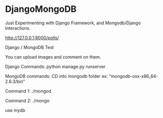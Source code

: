 DjangoMongoDB
=============
Just Experimenting with Django Framework, and Mongodb/Django Interactions.


http://127.0.0.1:8000/polls/


Django / MongoDB Test

You can upload images and comment on them.

Django Commands:
python manage.py runserver

MongoDB commands:
CD into mongodb folder ex: “mongodb-osx-x86_64-2.6.3/bin”

Command 1:
./mongod

Command 2:
./mongo


use mydb
